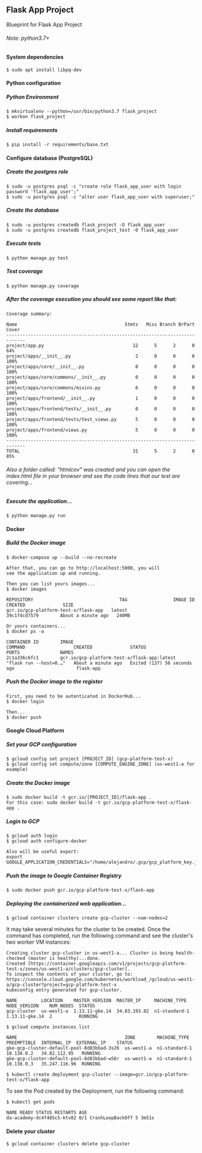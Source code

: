 ## Flask App Project
Blueprint for Flask App Project
###### Note: python3.7+

#### System dependencies
```
$ sudo apt install libpq-dev
```

#### Python configuration

##### Python Environment
```
$ mkvirtualenv --python=/usr/bin/python3.7 flask_project
$ workon flask_project
```

##### Install requirements
```
$ pip install -r requirements/base.txt
```

#### Configure database (PostgreSQL)

##### Create the postgres role
```
$ sudo -u postgres psql -c "create role flask_app_user with login password 'flask_app_user';"
$ sudo -u postgres psql -c "alter user flask_app_user with superuser;"
```

##### Create the database
```
$ sudo -u postgres createdb flask_project -O flask_app_user
$ sudo -u postgres createdb flask_project_test -O flask_app_user
```

##### Execute tests
```
$ python manage.py test
```

##### Test coverage
```
$ python manage.py coverage
```

##### After the coverage execution you should see some report like that:
```
Coverage summary:

Name                                        Stmts   Miss Branch BrPart  Cover
-----------------------------------------------------------------------------
project/app.py                                 12      5      2      0    64%
project/apps/__init__.py                        2      0      0      0   100%
project/apps/core/__init__.py                   0      0      0      0   100%
project/apps/core/commons/__init__.py           0      0      0      0   100%
project/apps/core/commons/mixins.py             6      0      0      0   100%
project/apps/frontend/__init__.py               1      0      0      0   100%
project/apps/frontend/tests/__init__.py         0      0      0      0   100%
project/apps/frontend/tests/test_views.py       5      0      0      0   100%
project/apps/frontend/views.py                  5      0      0      0   100%
-----------------------------------------------------------------------------
TOTAL                                          31      5      2      0    85%
```

###### Also a folder called: "htmlcov" was created and you can open the index.html file in your browser and see the code lines that our test are covering...

##### Execute the application...
```
$ python manage.py run
```

#### Docker

##### Build the Docker image
```
$ docker-compose up --build --no-recreate

After that, you can go to http://localhost:5000, you will 
see the application up and running.

Then you can list yours images...
$ docker images

REPOSITORY                                TAG                 IMAGE ID            CREATED              SIZE
gcr.io/gcp-platform-test-x/flask-app   latest              39c1f4cd7579        About a minute ago   240MB

Or yours containers...
$ docker ps -a

CONTAINER ID        IMAGE                                            COMMAND                  CREATED              STATUS                        PORTS               NAMES
2c1a336c6fc1        gcr.io/gcp-platform-test-x/flask-app:latest   "flask run --host=0.…"   About a minute ago   Exited (137) 56 seconds ago                       flask-app
```

##### Push the Docker image to the register
```
First, you need to be autenticated in DockerHub...
$ docker login

Then...
$ docker push
```

#### Google Cloud Platform

##### Set your GCP configuration
```
$ gcloud config set project [PROJECT_ID] (gcp-platform-test-x)
$ gcloud config set compute/zone [COMPUTE_ENGINE_ZONE] (us-west1-a for example)
```

##### Create the Docker image
```
$ sudo docker build -t gcr.io/[PROJECT_ID]/flask-app .
For this case: sudo docker build -t gcr.io/gcp-platform-test-x/flask-app .
```

##### Login to GCP
```
$ gcloud auth login
$ gcloud auth configure-docker

Also will be useful export:
export GOOGLE_APPLICATION_CREDENTIALS="/home/alejandro/.gcp/gcp_platform_key.json"
```

##### Push the image to Google Container Registry
```
$ sudo docker push gcr.io/gcp-platform-test-x/flask-app
```

##### Deploying the containerized web application...
```
$ gcloud container clusters create gcp-cluster --num-nodes=2
```

It may take several minutes for the cluster to be created. 
Once the command has completed, run the following command and see 
the cluster's two worker VM instances:
```
Creating cluster gcp-cluster in us-west1-a... Cluster is being health-checked (master is healthy)...done.                                                                                                                                                                                                            
Created [https://container.googleapis.com/v1/projects/gcp-platform-test-x/zones/us-west1-a/clusters/gcp-cluster].
To inspect the contents of your cluster, go to: https://console.cloud.google.com/kubernetes/workload_/gcloud/us-west1-a/gcp-cluster?project=gcp-platform-test-x
kubeconfig entry generated for gcp-cluster.

NAME         LOCATION    MASTER_VERSION  MASTER_IP     MACHINE_TYPE   NODE_VERSION    NUM_NODES  STATUS
gcp-cluster  us-west1-a  1.13.11-gke.14  34.83.193.82  n1-standard-1  1.13.11-gke.14  2          RUNNING
```

```
$ gcloud compute instances list

NAME                                        ZONE        MACHINE_TYPE   PREEMPTIBLE  INTERNAL_IP  EXTERNAL_IP    STATUS
gke-gcp-cluster-default-pool-8d83bbad-3s26  us-west1-a  n1-standard-1               10.138.0.2   34.82.112.95   RUNNING
gke-gcp-cluster-default-pool-8d83bbad-w56r  us-west1-a  n1-standard-1               10.138.0.3   35.247.116.96  RUNNING
```

```
$ kubectl create deployment gcp-cluster --image=gcr.io/gcp-platform-test-x/flask-app
```

To see the Pod created by the Deployment, run the following command:
```
$ kubectl get pods

NAME READY STATUS RESTARTS AGE
da-academy-dc4f485c5-ktv82 0/1 CrashLoopBackOff 5 3m51s
```

#### Delete your cluster
```
$ gcloud container clusters delete gcp-cluster
```
